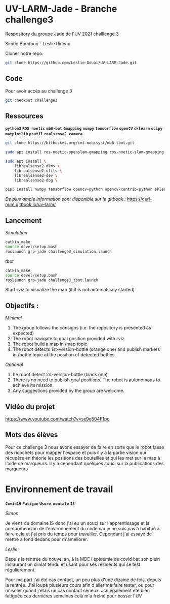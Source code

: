 # UV-LARM-Jade - Branche challenge3
Respository du groupe Jade de l'UV 2021 challlenge 3

Simon Boudoux - Leslie Rineau

Cloner notre repo:
```bash
git clone https://github.com/Leslie-Douai/UV-LARM-Jade.git
```
## Code

Pour avoir accès au challenge 3
``` bash
git checkout challenge3
```

## Ressources
**`python3`**
**`ROS noetic`**
**`mb6-bot`**
**`Gmapping`**
**`numpy`**
**`tensorflow`**
**`openCV`**
**`sklearn`**
**`scipy`**
**`matplotlib`**
**`psutil`**
**`realsense2_camera`**
```bash
git clone https://bitbucket.org/imt-mobisyst/mb6-tbot.git

sudo apt install ros-noetic-openslam-gmapping ros-noetic-slam-gmapping

sudo apt install \
    librealsense2-dkms \
    librealsense2-utils \
    librealsense2-dev \
    librealsense2-dbg \

pip3 install numpy tensorflow opencv-python opencv-contrib-python sklearn scipy matplotlib psutil
```
_De plus ample information sont disponible sur le gitbook :_
https://ceri-num.gitbook.io/uv-larm/ 


## Lancement
_Simulation_
```bash
catkin_make
source devel/setup.bash
roslaunch grp-jade challenge3_simulation.launch
```
_tbot_
```bash
catkin_make
source devel/setup.bash
roslaunch grp-jade challenge3_tbot.launch
```

Start rviz to visualize the map (if it is not automaticaly started)

## Objectifs :

_Minimal_
1. The group follows the consigns (i.e. the repository is presented as expected)
2. The robot navigate to goal position provided with rviz
3. The robot build a map in /map topic
4. The robot detects 1st-version-bottle (orange one) and publish markers in /bottle topic at the position of detected bottles.

_Optional_
1. he robot detect 2d-version-bottle (black one)
2. There is no need to publish goal positions. The robot is autonomous to achieve its mission.
3. Any suggestions provided by the group are welcome.

## Vidéo du projet

https://www.youtube.com/watch?v=sx9g504F1po

## Mots des élèves
Pour ce challenge 3 nous avons essayer de faire en sorte que le robot fasse des ricochets pour mapper l'espace et puis il y a la partie vision qui récupère en théorie les positions des bouteilles et qui les met sur la map à l'aide de marqueurs.
Il y a cependant quelques souci sur la publications des marqueurs

# Environnement de travail
**`Covid19`**
**`Fatigue`**
**`Usure mentale`**
**`IS`**

_Simon_ 

Je viens du domaine IS donc j'ai eu un souci sur l'apprentissage et la compréhension de l'environnement du code car je ne suis pas à habitué a faire cela et j'ai pris du temps pour travailler. Cependant j'ai essayé de mettre a fond dedans pour m'améliorer.


_Leslie_

Depuis la rentrée du nouvel an, à la MDE l'épidémie de covid bat son plein instaurant un climat tendu et usant pour ses résidents qui se test régulièrement. 

Pour ma part j'ai été cas contact, un peu plus d'une dizaine de fois, depuis la rentrée. J'ai loupé plusieurs cours afin d'aller me faire tester, ou pour m'isoler quand j'étais un cas contact sérieux. J'ai également été bien fatiguée ces dernières semaines celà m'a freiné pour bosser l'UV


